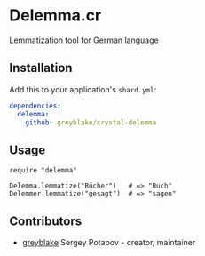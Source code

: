 # Delemma.cr

Lemmatization tool for German language

## Installation

Add this to your application's `shard.yml`:

```yaml
dependencies:
  delemma:
    github: greyblake/crystal-delemma
```

## Usage


```crystal
require "delemma"

Delemma.lemmatize("Bücher")   # => "Buch"
Delemmer.lemmatize("gesagt")  # => "sagen"
```

## Contributors

- [greyblake](https://github.com/greyblake) Sergey Potapov - creator, maintainer
